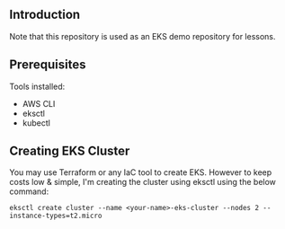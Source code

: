 ## Introduction

Note that this repository is used as an EKS demo repository for lessons.

## Prerequisites

Tools installed:
 - AWS CLI
 - eksctl
 - kubectl

## Creating EKS Cluster

You may use Terraform or any IaC tool to create EKS. However to keep costs low & simple, I'm creating the cluster using eksctl using the below command:


``` eksctl create cluster --name <your-name>-eks-cluster --nodes 2 --instance-types=t2.micro ```

